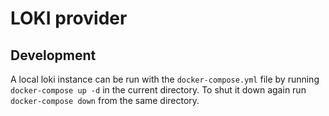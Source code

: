 # LOKI provider 

## Development
A local loki instance can be run with the `docker-compose.yml` file by running `docker-compose up -d` in the current directory. 
To shut it down again run `docker-compose down` from the same directory.